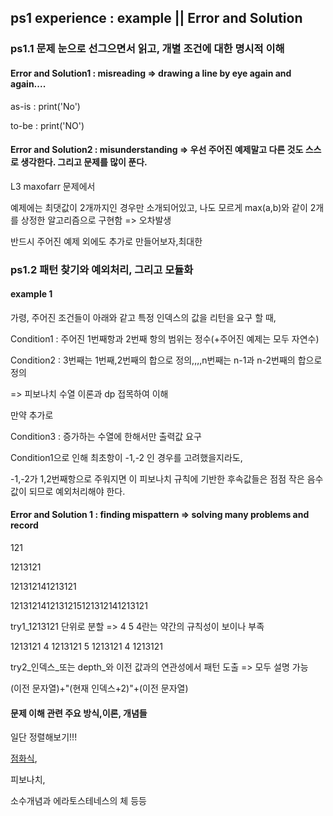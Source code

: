 ## ps1 experience : example || Error and Solution

### ps1.1 문제 눈으로 선그으면서 읽고, 개별 조건에 대한 명시적 이해

#### Error and Solution1 : misreading => drawing a line by eye again and again....

as-is : print('No')

to-be : print('NO')

#### Error and Solution2 : misunderstanding => 우선 주어진 예제말고 다른 것도 스스로 생각한다. 그리고 문제를 많이 푼다.

L3 maxofarr 문제에서

예제에는 최댓값이 2개까지인 경우만 소개되어있고, 나도 모르게 max(a,b)와 같이 2개를 상정한 알고리즘으로 구현함 => 오차발생

반드시 주어진 예제 외에도 추가로 만들어보자,최대한

### ps1.2 패턴 찾기와 예외처리, 그리고 모듈화

#### example 1
가령, 주어진 조건들이 아래와 같고 특정 인덱스의 값을 리턴을 요구 할 때,
 
Condition1 : 주어진 1번째항과 2번째 항의 범위는 정수(+주어진 예제는 모두 자연수)

Condition2 : 3번째는 1번째,2번째의 합으로 정의,,,,n번째는 n-1과 n-2번째의 합으로 정의

=> 피보나치 수열 이론과 dp 접목하여 이해

만약 추가로 

Condition3 : 증가하는 수열에 한해서만 출력값 요구

Condition1으로 인해 최초항이 -1,-2 인 경우를 고려했을지라도,

-1,-2가 1,2번째항으로 주워지면 이 피보나치 규칙에 기반한 후속값들은 점점 작은 음수값이 되므로 예외처리해야 한다.

#### Error and Solution 1 : finding mispattern => solving many problems and record
121

1213121

121312141213121

1213121412131215121312141213121

try1_1213121 단위로 분할 => 4 5 4란는 약간의 규칙성이 보이나 부족

1213121 4 1213121 5 1213121 4 1213121

try2_인덱스_또는 depth_와 이전 값과의 연관성에서 패턴 도출 => 모두 설명 가능

(이전 문자열)+"(현재 인덱스+2)"+(이전 문자열)

#### 문제 이해 관련 주요 방식,이론, 개념들
일단 정렬해보기!!!

[점화식](https://m.blog.naver.com/PostView.nhn?blogId=freewheel3&logNo=220846174457&proxyReferer=https:%2F%2Fwww.google.com%2F),

피보나치,

소수개념과 에라토스테네스의 체 등등

